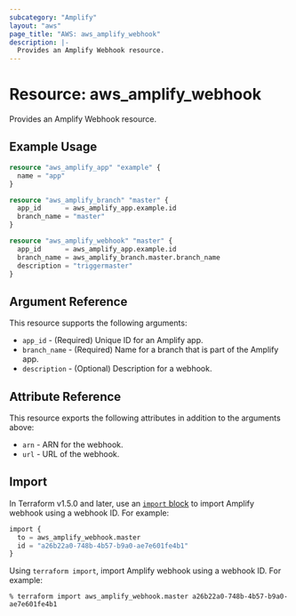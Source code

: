 ```yaml
---
subcategory: "Amplify"
layout: "aws"
page_title: "AWS: aws_amplify_webhook"
description: |-
  Provides an Amplify Webhook resource.
---
```


# Resource: aws_amplify_webhook

Provides an Amplify Webhook resource.

## Example Usage

```terraform
resource "aws_amplify_app" "example" {
  name = "app"
}

resource "aws_amplify_branch" "master" {
  app_id      = aws_amplify_app.example.id
  branch_name = "master"
}

resource "aws_amplify_webhook" "master" {
  app_id      = aws_amplify_app.example.id
  branch_name = aws_amplify_branch.master.branch_name
  description = "triggermaster"
}
```

## Argument Reference

This resource supports the following arguments:

* `app_id` - (Required) Unique ID for an Amplify app.
* `branch_name` - (Required) Name for a branch that is part of the Amplify app.
* `description` - (Optional) Description for a webhook.

## Attribute Reference

This resource exports the following attributes in addition to the arguments above:

* `arn` - ARN for the webhook.
* `url` - URL of the webhook.

## Import

In Terraform v1.5.0 and later, use an [`import` block](https://developer.hashicorp.com/terraform/language/import) to import Amplify webhook using a webhook ID. For example:

```terraform
import {
  to = aws_amplify_webhook.master
  id = "a26b22a0-748b-4b57-b9a0-ae7e601fe4b1"
}
```

Using `terraform import`, import Amplify webhook using a webhook ID. For example:

```console
% terraform import aws_amplify_webhook.master a26b22a0-748b-4b57-b9a0-ae7e601fe4b1
```
